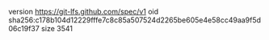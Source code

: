 version https://git-lfs.github.com/spec/v1
oid sha256:c178b104d12229fffe7c8c85a507524d2265be605e4e58cc49aa9f5d06c19f37
size 3541
